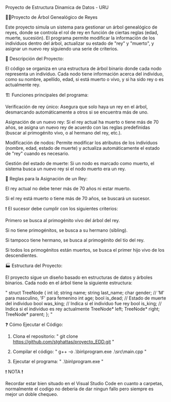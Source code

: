 Proyecto de Estructura Dinamica de Datos - URU

🔮👑Proyecto de Árbol Genealógico de Reyes

Este proyecto simula un sistema para gestionar un árbol genealógico de reyes, donde se controla el rol de rey en función de ciertas reglas (edad, muerte, sucesión). El programa permite modificar la información de los individuos dentro del árbol, actualizar su estado de "rey" y "muerto", y asignar un nuevo rey siguiendo una serie de criterios.

📝 Descripción del Proyecto:

El código se organiza en una estructura de árbol binario donde cada nodo representa un individuo. Cada nodo tiene información acerca del individuo, como su nombre, apellido, edad, si está muerto o vivo, y si ha sido rey o es actualmente rey.

🏗️ Funciones principales del programa:

Verificación de rey único: Asegura que solo haya un rey en el árbol, desmarcando automáticamente a otros si se encuentra más de uno.

Asignación de un nuevo rey: Si el rey actual ha muerto o tiene más de 70 años, se asigna un nuevo rey de acuerdo con las reglas predefinidas (buscar al primogénito vivo, o al hermano del rey, etc.).

Modificación de nodos: Permite modificar los atributos de los individuos (nombre, edad, estado de muerte) y actualiza automáticamente el estado de "rey" cuando es necesario.

Gestión del estado de muerte: Si un nodo es marcado como muerto, el sistema busca un nuevo rey si el nodo muerto era un rey.

📒 Reglas para la Asignación de un Rey:

El rey actual no debe tener más de 70 años ni estar muerto.

Si el rey está muerto o tiene más de 70 años, se buscará un sucesor.


❗ El sucesor debe cumplir con los siguientes criterios:

Primero se busca al primogénito vivo del árbol del rey.

Si no tiene primogénitos, se busca a su hermano (sibling).

Si tampoco tiene hermano, se busca al primogénito del tío del rey.

Si todos los primogénitos están muertos, se busca el primer hijo vivo de los descendientes.

🏭 Estructura del Proyecto:

El proyecto sigue un diseño basado en estructuras de datos y árboles binarios. Cada nodo en el árbol tiene la siguiente estructura:

" struct TreeNode {
    int id;
    string name;
    string last_name;
    char gender;  // 'M' para masculino, 'F' para femenino
    int age;
    bool is_dead;  // Estado de muerte del individuo
    bool was_king; // Indica si el individuo fue rey
    bool is_king;  // Indica si el individuo es rey actualmente
    TreeNode* left;
    TreeNode* right;
    TreeNode* parent;
}; "

❓ Cómo Ejecutar el Código:

1. Clona el repositorio: " git clone https://github.com/stghattas/proyecto_EDD.git "

2. Compilar el código: " g++ -o .\bin\program.exe .\src\main.cpp "

3. Ejecutar el programa: " .\bin\program.exe "

❗ NOTA ❗

Recordar estar bien situado en el Visual Studio Code en cuanto a carpetas, normalmente el codigo no deberia de dar ningun fallo pero siempre es mejor un doble chequeo.
